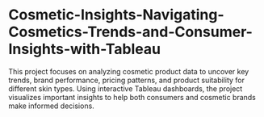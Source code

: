 # Cosmetic-Insights-Navigating-Cosmetics-Trends-and-Consumer-Insights-with-Tableau
This project focuses on analyzing cosmetic product data to uncover key trends, brand performance, pricing patterns, and product suitability for different skin types. Using interactive Tableau dashboards, the project visualizes important insights to help both consumers and cosmetic brands make informed decisions.
